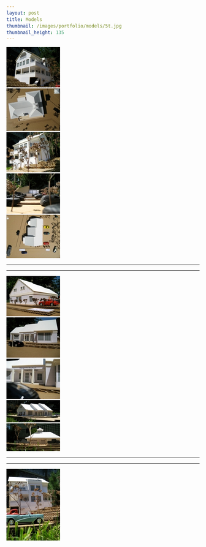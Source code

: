 ```yaml
---
layout: post
title: Models
thumbnail: /images/portfolio/models/5t.jpg
thumbnail_height: 135
---
```


<div class="span-4 append-1"><a class="fancybox" data-fancybox-group="group" href="/images/portfolio/models/1.jpg"><img height="105" width="140" class="top left item" src="/images/portfolio/models/1t.jpg"></a></div>
<div class="span-4 append-1"><a class="fancybox" data-fancybox-group="group" href="/images/portfolio/models/11.jpg"><img height="111" width="140" class="top left item" src="/images/portfolio/models/11t.jpg"></a></div>
<div class="span-4 append-1"><a class="fancybox" data-fancybox-group="group" href="/images/portfolio/models/3.jpg"><img width="140" height="105" class="top left item" src="/images/portfolio/models/3t.jpg"></a></div>
<div class="span-4 append-1"><a class="fancybox" data-fancybox-group="group" href="/images/portfolio/models/4.jpg"><img width="140" height="105" class="top left item" src="/images/portfolio/models/4t.jpg"></a></div>
<div class="span-4 last"><a class="fancybox" data-fancybox-group="group" href="/images/portfolio/models/5.jpg"><img height="113" width="140" class="top left item" src="/images/portfolio/models/5t.jpg"></a></div>

<hr class="space" />
<hr class="space" />

<div class="span-4 append-1"><a class="fancybox" data-fancybox-group="group" href="/images/portfolio/models/7.jpg"><img height="105" width="140" class="top left item" src="/images/portfolio/models/7t.jpg"></a></div>
<div class="span-4 append-1"><a class="fancybox" data-fancybox-group="group" href="/images/portfolio/models/8.jpg"><img height="105" width="140" class="top left item" src="/images/portfolio/models/8t.jpg"></a></div>
<div class="span-4 append-1"><a class="fancybox" data-fancybox-group="group" href="/images/portfolio/models/9.jpg"><img height="105" width="140" class="top left item" src="/images/portfolio/models/9t.jpg"></a></div>
<div class="span-4 append-1"><a class="fancybox" data-fancybox-group="group" href="/images/portfolio/models/6.jpg"><img height="58" width="140" class="top left item" src="/images/portfolio/models/6t.jpg"></a></div>
<div class="span-4 last"><a class="fancybox" data-fancybox-group="group" href="/images/portfolio/models/10.jpg"><img height="72" width="140" class="top left item" src="/images/portfolio/models/10t.jpg"></a></div>

<hr class="space" />
<hr class="space" />

<div class="span-4 append-1"><a class="fancybox" data-fancybox-group="group" href="/images/portfolio/models/2.jpg"><img height="187" width="140" class="top left item" src="/images/portfolio/models/2t.jpg"></a></div>
